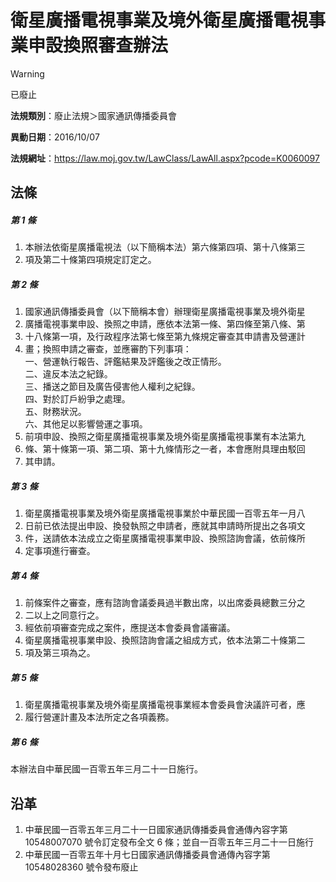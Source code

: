 # 衛星廣播電視事業及境外衛星廣播電視事業申設換照審查辦法
> [!WARNING]
> 已廢止

**法規類別**：廢止法規＞國家通訊傳播委員會

**異動日期**：2016/10/07  

**法規網址**：https://law.moj.gov.tw/LawClass/LawAll.aspx?pcode=K0060097



## 法條
##### 第 1 條
1. 本辦法依衛星廣播電視法（以下簡稱本法）第六條第四項、第十八條第三
1. 項及第二十條第四項規定訂定之。

##### 第 2 條
1. 國家通訊傳播委員會（以下簡稱本會）辦理衛星廣播電視事業及境外衛星
1. 廣播電視事業申設、換照之申請，應依本法第一條、第四條至第八條、第
1. 十八條第一項，及行政程序法第七條至第九條規定審查其申請書及營運計
1. 畫；換照申請之審查，並應審酌下列事項：  
一、營運執行報告、評鑑結果及評鑑後之改正情形。  
二、違反本法之紀錄。  
三、播送之節目及廣告侵害他人權利之紀錄。  
四、對於訂戶紛爭之處理。  
五、財務狀況。  
六、其他足以影響營運之事項。
1. 前項申設、換照之衛星廣播電視事業及境外衛星廣播電視事業有本法第九
1. 條、第十條第一項、第二項、第十九條情形之一者，本會應附具理由駁回
1. 其申請。

##### 第 3 條
1. 衛星廣播電視事業及境外衛星廣播電視事業於中華民國一百零五年一月八
1. 日前已依法提出申設、換發執照之申請者，應就其申請時所提出之各項文
1. 件，送請依本法成立之衛星廣播電視事業申設、換照諮詢會議，依前條所
1. 定事項進行審查。

##### 第 4 條
1. 前條案件之審查，應有諮詢會議委員過半數出席，以出席委員總數三分之
1. 二以上之同意行之。
1. 經依前項審查完成之案件，應提送本會委員會議審議。
1. 衛星廣播電視事業申設、換照諮詢會議之組成方式，依本法第二十條第二
1. 項及第三項為之。

##### 第 5 條
1. 衛星廣播電視事業及境外衛星廣播電視事業經本會委員會決議許可者，應
1. 履行營運計畫及本法所定之各項義務。

##### 第 6 條
本辦法自中華民國一百零五年三月二十一日施行。

## 沿革
1. 中華民國一百零五年三月二十一日國家通訊傳播委員會通傳內容字第 10548007070  號令訂定發布全文 6  條；並自一百零五年三月二十一日施行
1. 中華民國一百零五年十月七日國家通訊傳播委員會通傳內容字第 10548028360  號令發布廢止
